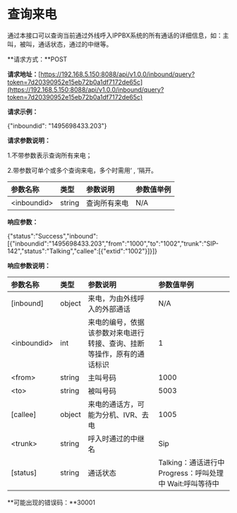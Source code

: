 # 查询来电

通过本接口可以查询当前通过外线呼入IPPBX系统的所有通话的详细信息，如：主叫，被叫，通话状态，通过的中继等。

**请求方式：**POST

**请求地址：**[https://192.168.5.150:8088/api/v1.0.0/inbound/query?token=7d20390952e15eb72b0a1df7172de65c](https://192.168.5.150:8088/api/v1.0.0/inbound/query?token=7d20390952e15eb72b0a1df7172de65c)

**请求示例：**

{"inboundid": "1495698433.203"}

**请求参数说明：**

1.不带参数表示查询所有来电；

2.带参数可单个或多个查询来电，多个时需用‘ , ’隔开。

| 参数名称 | 类型 | 参数说明 | 参数值举例 |
| :--- | :--- | :--- | :--- |
| &lt;inboundid&gt; | string | 查询所有来电 | N/A |

**响应参数：**

{"status":"Success","inbound":\[{"inboundid":"1495698433.203","from":"1000","to":"1002","trunk":"SIP-142","status":"Talking","callee":\[{"extid":"1002"}\]}\]}

**响应参数说明：**

| 参数名称 | 类型 | 参数说明 | 参数值举例 |
| :--- | :--- | :--- | :--- |
| \[inbound\] | object | 来电，为由外线呼入的外部通话 | N/A |
| &lt;inboundid&gt; | int | 来电的编号，依据该参数对来电进行转接、查询、挂断等操作，原有的通话标识 | 1 |
| &lt;from&gt; | string | 主叫号码 | 1000 |
| &lt;to&gt; | string | 被叫号码 | 5003 |
| \[callee\] | object | 来电的通话方，可能为分机、IVR、去电 | 1005 |
| &lt;trunk&gt; | string | 呼入时通过的中继名 | Sip |
| \[status\] | string | 通话状态 |  Talking：通话进行中             Progress：呼叫处理中          Wait:呼叫等待中 |

**可能出现的错误码：**30001


